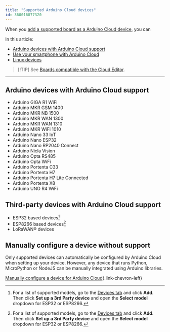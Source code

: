 ```yaml
---
title: "Supported Arduino Cloud devices"
id: 360016077320
---
```


When you [add a supported board as a Arduino Cloud device](https://support.arduino.cc/hc/en-us/articles/360016495559-Add-and-connect-a-device-to-Arduino-Cloud), you can <!-- TODO -->

In this article:

* [Arduino devices with Arduino Cloud support](#arduino-devices-with-arduino-cloud-support)
* [Use your smartphone with Arduino Cloud](#use-your-smartphone-with-arduino-cloud)
* [Linux devices]({#linux-devices)

> [!TIP]<!-- TODO -->
> See [Boards compatible with the Cloud Editor](https://support.arduino.cc/hc/en-us/articles/360014779899).

---

## Arduino devices with Arduino Cloud support

* Arduino GIGA R1 WiFi
* Arduino MKR GSM 1400
* Arduino MKR NB 1500
* Arduino MKR WAN 1300
* Arduino MKR WAN 1310
* Arduino MKR WiFi 1010
* Arduino Nano 33 IoT
* Arduino Nano ESP32
* Arduino Nano RP2040 Connect
* Arduino Nicla Vision
* Arduino Opta RS485
* Arduino Opta WiFi
* Arduino Portenta C33
* Arduino Portenta H7
* Arduino Portenta H7 Lite Connected
* Arduino Portenta X8
* Arduino UNO R4 WiFi

## Third-party devices with Arduino Cloud support

* ESP32 based devices[^3rd-party-support]
* ESP8266 based devices[^3rd-party-support]
* LoRaWAN® devices

[^3rd-party-support]: For a list of supported models, go to the [Devices tab](https://app.arduino.cc/devices) and click **Add**. Then click **Set up a 3rd Party device** and open the **Select model** dropdown for ESP32 or ESP8266.

## Manually configure a device without support

Only supported devices can automatically be configured by Arduino Cloud when setting up your device. However, any device that runs Python, MicroPython or NodeJS can be manually integrated using Arduino libraries.

[Manually configure a device for Arduino Cloud](https://docs.arduino.cc/arduino-cloud/features/manual-device/){.link-chevron-left}
